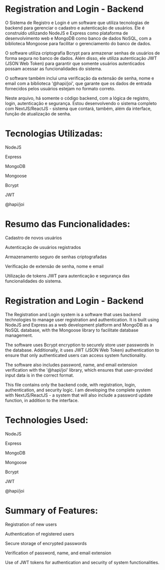 # Registration and Login - Backend

O Sistema de Registro e Login é um software que utiliza tecnologias de backend para gerenciar o cadastro e autenticação de usuários. Ele é construído utilizando NodeJS e Express como plataforma de desenvolvimento web e MongoDB como banco de dados NoSQL, com a biblioteca Mongoose para facilitar o gerenciamento do banco de dados.

O software utiliza criptografia Bcrypt para armazenar senhas de usuários de forma segura no banco de dados. Além disso, ele utiliza autenticação JWT (JSON Web Token) para garantir que somente usuários autenticados possam acessar as funcionalidades do sistema.

O software também inclui uma verificação da extensão de senha, nome e email com a biblioteca '@hapi/joi', que garante que os dados de entrada fornecidos pelos usuários estejam no formato correto.

Neste arquivo, há somente o código backend, com a lógica de registro, login, autenticação e segurança. Estou desenvolvendo o sistema completo com NextJS/ReactJS - sistema que contará, também, além da interface, função de atualização de senha.

# Tecnologias Utilizadas:

NodeJS

Express

MongoDB

Mongoose

Bcrypt

JWT

@hapi/joi


# Resumo das Funcionalidades:

Cadastro de novos usuários

Autenticação de usuários registrados

Armazenamento seguro de senhas criptografadas

Verificação de extensão de senha, nome e email

Utilização de tokens JWT para autenticação e segurança das funcionalidades do sistema.



# Registration and Login - Backend

The Registration and Login system is a software that uses backend technologies to manage user registration and authentication. It is built using NodeJS and Express as a web development platform and MongoDB as a NoSQL database, with the Mongoose library to facilitate database management.

The software uses Bcrypt encryption to securely store user passwords in the database. Additionally, it uses JWT (JSON Web Token) authentication to ensure that only authenticated users can access system functionality.

The software also includes password, name, and email extension verification with the '@hapi/joi' library, which ensures that user-provided input data is in the correct format.

This file contains only the backend code, with registration, login, authentication, and security logic. I am developing the complete system with NextJS/ReactJS - a system that will also include a password update function, in addition to the interface.


# Technologies Used:

NodeJS

Express

MongoDB

Mongoose

Bcrypt

JWT

@hapi/joi

# Summary of Features:


Registration of new users

Authentication of registered users

Secure storage of encrypted passwords

Verification of password, name, and email extension

Use of JWT tokens for authentication and security of system functionalities.
